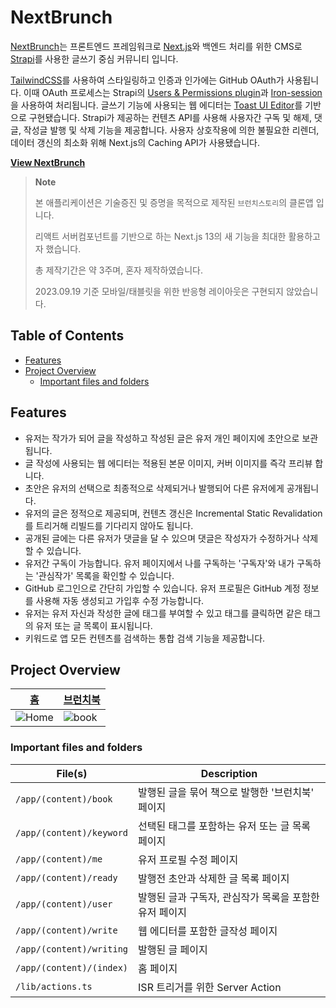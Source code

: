 # NextBrunch

[NextBrunch](https://gonext-sam.vercel.app/)는 프론트엔드 프레임워크로 [Next.js](https://nextjs.org/)와 백엔드 처리를 위한 CMS로 [Strapi](https://strapi.io/)를 사용한 글쓰기 중심 커뮤니티 입니다.

[TailwindCSS](https://tailwindcss.com/)를 사용하여 스타일링하고 인증과 인가에는 GitHub OAuth가 사용됩니다. 이때 OAuth 프로세스는 Strapi의 [Users & Permissions plugin](https://docs.strapi.io/dev-docs/plugins/users-permissions)과 [Iron-session](https://github.com/vvo/iron-session)을 사용하여 처리됩니다. 글쓰기 기능에 사용되는 웹 에디터는 [Toast UI Editor](https://ui.toast.com/tui-editor)를 기반으로 구현됐습니다. Strapi가 제공하는 컨텐츠 API를 사용해 사용자간 구독 및 해제, 댓글, 작성글 발행 및 삭제 기능을 제공합니다. 사용자 상호작용에 의한 불필요한 리렌더, 데이터 갱신의 최소화 위해 Next.js의 Caching API가 사용됐습니다.

**[View NextBrunch](https://gonext-sam.vercel.app/)**

> **Note**
>
> 본 애플리케이션은 기술증진 및 증명을 목적으로 제작된 `브런치스토리`의 클론앱 입니다.
>
> 리액트 서버컴포넌트를 기반으로 하는 Next.js 13의 새 기능을 최대한 활용하고자 했습니다.
>
> 총 제작기간은 약 3주며, 혼자 제작하였습니다.
>
> 2023.09.19 기준 모바일/태블릿을 위한 반응형 레이아웃은 구현되지 않았습니다.

## Table of Contents

- [Features](#features)
- [Project Overview](#project-overview)
  - [Important files and folders](#important-files-and-folders)

## Features

- 유저는 작가가 되어 글을 작성하고 작성된 글은 유저 개인 페이지에 초안으로 보관됩니다.
- 글 작성에 사용되는 웹 에디터는 적용된 본문 이미지, 커버 이미지를 즉각 프리뷰 합니다.
- 초안은 유저의 선택으로 최종적으로 삭제되거나 발행되어 다른 유저에게 공개됩니다.
- 유저의 글은 정적으로 제공되며, 컨텐츠 갱신은 Incremental Static Revalidation를 트리거해 리빌드를 기다리지 않아도 됩니다.
- 공개된 글에는 다른 유저가 댓글을 달 수 있으며 댓글은 작성자가 수정하거나 삭제할 수 있습니다.
- 유저간 구독이 가능합니다. 유저 페이지에서 나를 구독하는 '구독자'와 내가 구독하는 '관심작가' 목록을 확인할 수 있습니다.
- GitHub 로그인으로 간단히 가입할 수 있습니다. 유저 프로필은 GitHub 계정 정보를 사용해 자동 생성되고 가입후 수정 가능합니다.
- 유저는 유저 자신과 작성한 글에 태그를 부여할 수 있고 태그를 클릭하면 같은 태그의 유저 또는 글 목록이 표시됩니다.
- 키워드로 앱 모든 컨텐츠를 검색하는 통합 검색 기능을 제공합니다.

## Project Overview

| [홈](https://gonext-sam.vercel.app/)                                                                            | [브런치북](https://gonext-sam.vercel.app/book/1)                                                                        |
| ----------------------------------------------------------------------------------------------------------------- | -------------------------------------------------------------------------------------------------------------------------- |
| ![Home](https://i.ibb.co/d5qwkzL/homeindex.png) | ![book](https://i.ibb.co/7pLYYR5/brunchbook.png) |

### Important files and folders

| File(s)                  | Description                                            |
| ------------------------ | ------------------------------------------------------ |
| `/app/(content)/book`    | 발행된 글을 묶어 책으로 발행한 '브런치북' 페이지       |
| `/app/(content)/keyword` | 선택된 태그를 포함하는 유저 또는 글 목록 페이지        |
| `/app/(content)/me`      | 유저 프로필 수정 페이지                                |
| `/app/(content)/ready`   | 발행전 초안과 삭제한 글 목록 페이지                    |
| `/app/(content)/user`    | 발행된 글과 구독자, 관심작가 목록을 포함한 유저 페이지 |
| `/app/(content)/write`   | 웹 에디터를 포함한 글작성 페이지                       |
| `/app/(content)/writing` | 발행된 글 페이지                                       |
| `/app/(content)/(index)` | 홈 페이지                                              |
| `/lib/actions.ts`        | ISR 트리거를 위한 Server Action                        |
